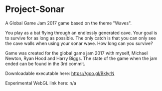 # Project-Sonar
A Global Game Jam 2017 game based on the theme "Waves". 

You play as a bat flying through an endlessly generated cave. Your goal is to survive for as long as possible. 
The only catch is that you can only see the cave walls when using your sonar wave. How long can you survive?

Game was created for the global game jam 2017 with myself, Michael Newton, Ryan Hood and Harry Biggs.
The state of the game when the jam ended can be found in the 3rd commit.

Downloadable executable here: https://goo.gl/BklyrN

Experimental WebGL link here: n/a
